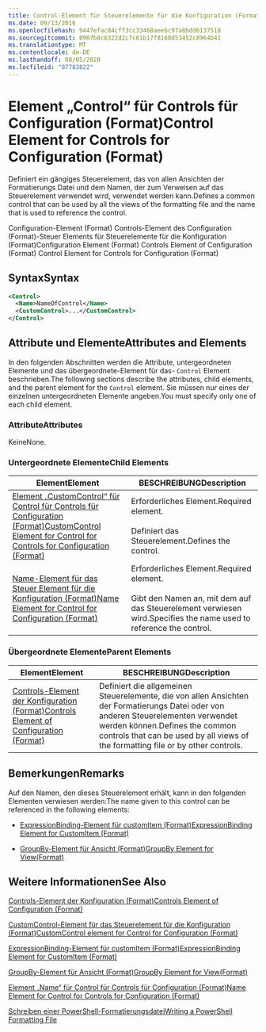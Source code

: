 ```yaml
---
title: Control-Element für Steuerelemente für die Konfiguration (Format) | Microsoft-Dokumentation
ms.date: 09/13/2016
ms.openlocfilehash: 9447efac84cff3cc33468aeebc97a8bdd6137518
ms.sourcegitcommit: 0907b8c6322d2c7c61b17f8168d53452c8964b41
ms.translationtype: MT
ms.contentlocale: de-DE
ms.lasthandoff: 08/05/2020
ms.locfileid: "87783822"
---
```

# <a name="control-element-for-controls-for-configuration-format"></a><span data-ttu-id="e1014-102">Element „Control“ für Controls für Configuration (Format)</span><span class="sxs-lookup"><span data-stu-id="e1014-102">Control Element for Controls for Configuration (Format)</span></span>

<span data-ttu-id="e1014-103">Definiert ein gängiges Steuerelement, das von allen Ansichten der Formatierungs Datei und dem Namen, der zum Verweisen auf das Steuerelement verwendet wird, verwendet werden kann.</span><span class="sxs-lookup"><span data-stu-id="e1014-103">Defines a common control that can be used by all the views of the formatting file and the name that is used to reference the control.</span></span>

<span data-ttu-id="e1014-104">Configuration-Element (Format) Controls-Element des Configuration (Format)-Steuer Elements für Steuerelemente für die Konfiguration (Format)</span><span class="sxs-lookup"><span data-stu-id="e1014-104">Configuration Element (Format) Controls Element of Configuration (Format) Control Element for Controls for Configuration (Format)</span></span>

## <a name="syntax"></a><span data-ttu-id="e1014-105">Syntax</span><span class="sxs-lookup"><span data-stu-id="e1014-105">Syntax</span></span>

```xml
<Control>
  <Name>NameOfControl</Name>
  <CustomControl>...</CustomControl>
</Control>
```

## <a name="attributes-and-elements"></a><span data-ttu-id="e1014-106">Attribute und Elemente</span><span class="sxs-lookup"><span data-stu-id="e1014-106">Attributes and Elements</span></span>

<span data-ttu-id="e1014-107">In den folgenden Abschnitten werden die Attribute, untergeordneten Elemente und das übergeordnete-Element für das- `Control` Element beschrieben.</span><span class="sxs-lookup"><span data-stu-id="e1014-107">The following sections describe the attributes, child elements, and the parent element for the `Control` element.</span></span> <span data-ttu-id="e1014-108">Sie müssen nur eines der einzelnen untergeordneten Elemente angeben.</span><span class="sxs-lookup"><span data-stu-id="e1014-108">You must specify only one of each child element.</span></span>

### <a name="attributes"></a><span data-ttu-id="e1014-109">Attribute</span><span class="sxs-lookup"><span data-stu-id="e1014-109">Attributes</span></span>

<span data-ttu-id="e1014-110">Keine</span><span class="sxs-lookup"><span data-stu-id="e1014-110">None.</span></span>

### <a name="child-elements"></a><span data-ttu-id="e1014-111">Untergeordnete Elemente</span><span class="sxs-lookup"><span data-stu-id="e1014-111">Child Elements</span></span>

|<span data-ttu-id="e1014-112">Element</span><span class="sxs-lookup"><span data-stu-id="e1014-112">Element</span></span>|<span data-ttu-id="e1014-113">BESCHREIBUNG</span><span class="sxs-lookup"><span data-stu-id="e1014-113">Description</span></span>|
|-------------|-----------------|
|[<span data-ttu-id="e1014-114">Element „CustomControl“ für Control für Controls für Configuration (Format)</span><span class="sxs-lookup"><span data-stu-id="e1014-114">CustomControl Element for Control for Controls for Configuration (Format)</span></span>](./customcontrol-element-for-control-for-controls-for-configuration-format.md)|<span data-ttu-id="e1014-115">Erforderliches Element.</span><span class="sxs-lookup"><span data-stu-id="e1014-115">Required element.</span></span><br /><br /> <span data-ttu-id="e1014-116">Definiert das Steuerelement.</span><span class="sxs-lookup"><span data-stu-id="e1014-116">Defines the control.</span></span>|
|[<span data-ttu-id="e1014-117">Name-Element für das Steuer Element für die Konfiguration (Format)</span><span class="sxs-lookup"><span data-stu-id="e1014-117">Name Element for Control for Configuration (Format)</span></span>](./name-element-for-control-for-controls-for-configuration-format.md)|<span data-ttu-id="e1014-118">Erforderliches Element.</span><span class="sxs-lookup"><span data-stu-id="e1014-118">Required element.</span></span><br /><br /> <span data-ttu-id="e1014-119">Gibt den Namen an, mit dem auf das Steuerelement verwiesen wird.</span><span class="sxs-lookup"><span data-stu-id="e1014-119">Specifies the name used to reference the control.</span></span>|

### <a name="parent-elements"></a><span data-ttu-id="e1014-120">Übergeordnete Elemente</span><span class="sxs-lookup"><span data-stu-id="e1014-120">Parent Elements</span></span>

|<span data-ttu-id="e1014-121">Element</span><span class="sxs-lookup"><span data-stu-id="e1014-121">Element</span></span>|<span data-ttu-id="e1014-122">BESCHREIBUNG</span><span class="sxs-lookup"><span data-stu-id="e1014-122">Description</span></span>|
|-------------|-----------------|
|[<span data-ttu-id="e1014-123">Controls-Element der Konfiguration (Format)</span><span class="sxs-lookup"><span data-stu-id="e1014-123">Controls Element of Configuration (Format)</span></span>](./controls-element-for-configuration-format.md)|<span data-ttu-id="e1014-124">Definiert die allgemeinen Steuerelemente, die von allen Ansichten der Formatierungs Datei oder von anderen Steuerelementen verwendet werden können.</span><span class="sxs-lookup"><span data-stu-id="e1014-124">Defines the common controls that can be used by all views of the formatting file or by other controls.</span></span>|

## <a name="remarks"></a><span data-ttu-id="e1014-125">Bemerkungen</span><span class="sxs-lookup"><span data-stu-id="e1014-125">Remarks</span></span>

<span data-ttu-id="e1014-126">Auf den Namen, den dieses Steuerelement erhält, kann in den folgenden Elementen verwiesen werden:</span><span class="sxs-lookup"><span data-stu-id="e1014-126">The name given to this control can be referenced in the following elements:</span></span>

- [<span data-ttu-id="e1014-127">ExpressionBinding-Element für customItem (Format)</span><span class="sxs-lookup"><span data-stu-id="e1014-127">ExpressionBinding Element for CustomItem (Format)</span></span>](./expressionbinding-element-for-customitem-for-controls-for-configuration-format.md)

- [<span data-ttu-id="e1014-128">GroupBy-Element für Ansicht (Format)</span><span class="sxs-lookup"><span data-stu-id="e1014-128">GroupBy Element for View(Format)</span></span>](./groupby-element-for-view-format.md)

## <a name="see-also"></a><span data-ttu-id="e1014-129">Weitere Informationen</span><span class="sxs-lookup"><span data-stu-id="e1014-129">See Also</span></span>

[<span data-ttu-id="e1014-130">Controls-Element der Konfiguration (Format)</span><span class="sxs-lookup"><span data-stu-id="e1014-130">Controls Element of Configuration (Format)</span></span>](./controls-element-for-configuration-format.md)

[<span data-ttu-id="e1014-131">CustomControl-Element für das Steuerelement für die Konfiguration (Format)</span><span class="sxs-lookup"><span data-stu-id="e1014-131">CustomControl element for Control for Configuration (Format)</span></span>](./customcontrol-element-for-control-for-controls-for-configuration-format.md)

[<span data-ttu-id="e1014-132">ExpressionBinding-Element für customItem (Format)</span><span class="sxs-lookup"><span data-stu-id="e1014-132">ExpressionBinding Element for CustomItem (Format)</span></span>](./expressionbinding-element-for-customitem-for-controls-for-configuration-format.md)

[<span data-ttu-id="e1014-133">GroupBy-Element für Ansicht (Format)</span><span class="sxs-lookup"><span data-stu-id="e1014-133">GroupBy Element for View(Format)</span></span>](./groupby-element-for-view-format.md)

[<span data-ttu-id="e1014-134">Element „Name“ für Control für Controls für Configuration (Format)</span><span class="sxs-lookup"><span data-stu-id="e1014-134">Name Element for Control for Controls for Configuration (Format)</span></span>](./name-element-for-control-for-controls-for-configuration-format.md)

[<span data-ttu-id="e1014-135">Schreiben einer PowerShell-Formatierungsdatei</span><span class="sxs-lookup"><span data-stu-id="e1014-135">Writing a PowerShell Formatting File</span></span>](./writing-a-powershell-formatting-file.md)

